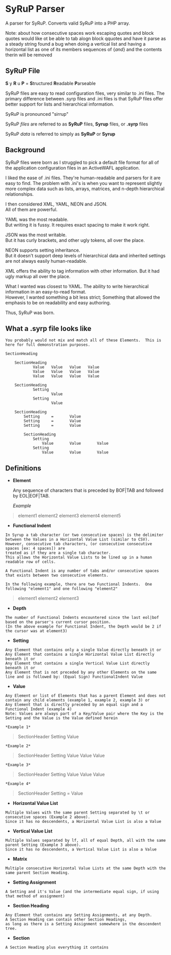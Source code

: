 SyRuP Parser
===========

A parser for SyRuP.
Converts valid SyRuP into a PHP array.

Note:
about how consecutive spaces work
escaping
quotes and block quotes
would like ot be able to tab alogn block qquotes and have it parse as a steady string
found a bug when doing a vertical list and having a horizontal list as one of its members
sequences of {${ and }$} and the contents therin will be removed

SyRuP File
-----------

**S** y **R** u **P** = 
**S**tructured **R**eadable **P**arseable

SyRuP files are easy to read configuration files, very similar to .ini files.
The primary difference between .syrp files and .ini files is that SyRuP files offer better support for lists and hierarchical information.

SyRuP is pronounced "sirrup"

SyRuP *files* are referred to as 
**SyRuP** files,
**Syrup** files, or
**.syrp** files

SyRuP *data* is referred to simply as 
**SyRuP** or **Syrup**


Background
-----------

SyRuP files were born as I struggled to pick a default file format for all of the application configuration files in an ActiveWAFL application.

I liked the ease of .ini files.  They're human-readable and parsers for it are easy to find.
The problem with .ini's is when you want to represent slightly more complex data such as lists, arrays, matrices, and n-depth hierarchical relationships.

I then considered XML, YAML, NEON and JSON.  
All of them are powerful.  

YAML was the most readable.  
But writing it is fussy.  It requires exact spacing to make it work right.

JSON was the most writable.  
But it has curly brackets, and other ugly tokens, all over the place.

NEON supports setting inheritance.  
But it doesn't support deep levels of hierarchical data and inherited settings are not always easily human-readable.

XML offers the ability to tag information with other information.
But it had ugly markup all over the place.

What I wanted was closest to YAML.  The ability to write hierarchical information in an easy-to-read format.  
However, I wanted something a bit less strict; Something that allowed the emphasis to be on readability and easy authoring.

Thus, SyRuP was born.

What a .syrp file looks like
-----------


>
	You probably would not mix and match all of these Elements.  This is here for full demonstration purposes.
	
	SectionHeading

		SectionHeading
				Value	Value	Value	Value
				Value	Value	Value	Value
				Value	Value	Value	Value

		SectionHeading
				Setting
						Value
				Setting
						Value

		SectionHeading
			Setting		=		Value
			Setting		=		Value
			Setting		=		Value

			SectionHeading
				Setting
					Value		Value		Value
				Setting
					Value		Value		Value


Definitions
-----------

+	**Element**

	Any sequence of characters that is preceded by BOF|TAB and followed by EOL|EOF|TAB.

	*Example*
>	element1		element2	element3
	element4		element5

+    **Functional Indent**

	In Syrup a tab character (or two consecutive spaces) is the delimiter between the Values in a Horizontal Value List (similar to CSV).
	However, consecutive tab characters, (or consecutive consecutive spaces [ex: 4 spaces]) are 
	treated as if they are a single tab character.
	This allows the Horizontal Value Lists to be lined up in a human readable row of cells.

	A Functional Indent is any number of tabs and/or consecutive spaces that exists between two consecutive elements.

	In the following example, there are two Functional Indents.  One following "element1" and one following "element2"
>	element1				element2						element3

+    **Depth**

	The number of Functional Indents encountered since the last eol|bof based on the parser's current cursor position.
	(In the above example for Functional Indent, the Depth would be 2 if the cursor was at element3)

+    **Setting**

	Any Element that contains only a single Value directly beneath it or
	Any Element that contains a single Horizontal Value List directly beneath it or
	Any Element that contains a single Vertical Value List directly beneath it or
	Any Element that is not preceded by any other Elements on the same line and is followed by: (Equal Sign) FunctionalIndent Value

+    **Value**

	Any Element or list of Elements that has a parent Element and does not contain any child elements (example 1, example 2, example 3) or 
	Any Element that is directly preceded by an equal sign and a Functional Indent (example 4) 
	Note: Values are always part of a Key/Value pair where the Key is the Setting and the Value is the Value defined herein

	*Example 1*
>	SectionHeader 
		  Setting
			  Value

	*Example 2*
>	SectionHeader
		  Setting
			  Value	Value	Value

	*Example 3* 
>	SectionHeader
		  Setting
			  Value
			  Value
			  Value

	*Example 4* 
>	SectionHeader
		  Setting		=	Value

+    **Horizontal Value List**

	Multiple Values with the same parent Setting separated by \t or consecutive spaces (Example 2 above).
	Since it has no descendents, a Horizontal Value List is also a Value

+    **Vertical Value List**

	Multiple Values separated by lf, all of equal Depth, all with the same parent Setting (Example 3 above).
	Since it has no descendents, a Vertical Value List is also a Value

+    **Matrix**

	Multiple consecutive Horizontal Value Lists at the same Depth with the same parent Section Heading.

+    **Setting Assignment**

	A Setting and it's Value (and the intermediate equal sign, if using that method of assignment)

+    **Section Heading**

	Any Element that contains any Setting Assignments, at any Depth.
	A Section Heading can contain other Section Headings, 
	as long as there is a Setting Assignment somewhere in the descendent tree.

+    **Section**

	A Section Heading plus everything it contains
